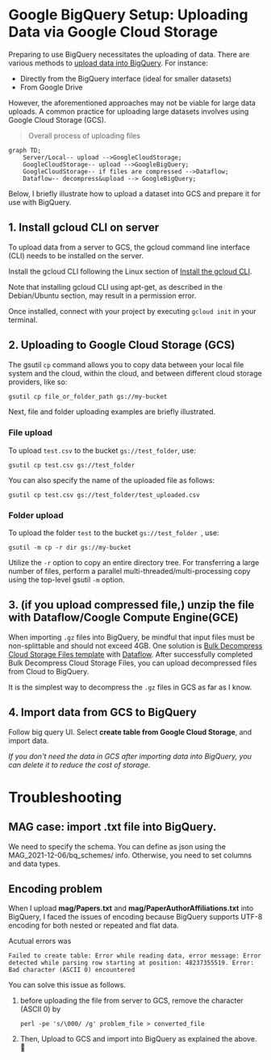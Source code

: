 # Google BigQuery Setup: Uploading Data via Google Cloud Storage

Preparing to use BigQuery necessitates the uploading of data. There are various methods to [upload data into BigQuery](https://cloud.google.com/bigquery/docs/loading-data). For instance:

- Directly from the BigQuery interface (ideal for smaller datasets)
- From Google Drive

However, the aforementioned approaches may not be viable for large data uploads. A common practice for uploading large datasets involves using Google Cloud Storage (GCS).

> Overall process of uploading files
> 
```mermaid
graph TD;
    Server/Local-- upload -->GoogleCloudStorage;
    GoogleCloudStorage-- upload -->GoogleBigQuery;
    GoogleCloudStorage-- if files are compressed -->Dataflow;
    Dataflow-- decompress&upload --> GoogleBigQuery;
``` 

Below, I briefly illustrate how to upload a dataset into GCS and prepare it for use with BigQuery.


## 1. Install gcloud CLI on server
To upload data from a server to GCS, the gcloud command line interface (CLI) needs to be installed on the server.

Install the gcloud CLI following the Linux section of [Install the gcloud CLI](https://cloud.google.com/sdk/docs/install#linux).

Note that installing gcloud CLI using apt-get, as described in the Debian/Ubuntu section, may result in a permission error.

Once installed, connect with your project by executing `gcloud init` in your terminal.

## 2. Uploading to Google Cloud Storage (GCS)
The gsutil `cp` command allows you to copy data between your local file system and the cloud, within the cloud, and between different cloud storage providers, like so:

```bash
gsutil cp file_or_folder_path gs://my-bucket
```

Next, file and folder uploading examples are briefly illustrated.

### File upload
To upload ```test.csv``` to the bucket ```gs://test_folder```, use:

```
gsutil cp test.csv gs://test_folder
```

You can also specify the name of the uploaded file as follows:

```
gsutil cp test.csv gs://test_folder/test_uploaded.csv
```

### Folder upload
To upload the folder ```test``` to the bucket ```gs://test_folder ```, use:


```
gsutil -m cp -r dir gs://my-bucket
```

Utilize the ```-r``` option to copy an entire directory tree. For transferring a large number of files, perform a parallel multi-threaded/multi-processing copy using the top-level gsutil ```-m``` option.




## 3. (if you upload compressed file,) unzip the file with Dataflow/Coogle Compute Engine(GCE)
When importing ```.gz``` files into BigQuery, be mindful that input files must be non-splittable and should not exceed 4GB. One solution is [Bulk Decompress Cloud Storage Files template](https://cloud.google.com/dataflow/docs/guides/templates/provided/bulk-decompress-cloud-storage#gcloud) with [Dataflow](https://cloud.google.com/dataflow?hl=en).
After successfully completed Bulk Decompress Cloud Storage Files, you can upload decompressed files from Cloud to BigQuery.

It is the simplest way to decompress the ```.gz``` files in GCS as far as I know. 

## 4. Import data from GCS to BigQuery
Follow big query UI. Select **create table from  Google Cloud Storage**, and import data.

*If you don't need the data in GCS after importing data into BigQuery, you can delete it to reduce the cost of storage.*


# Troubleshooting
## MAG case: import .txt file into BigQuery.
We need to specify the schema. You can define as json using the MAG_2021-12-06/bq_schemes/ info. Otherwise, you need to set columns and data types.

## Encoding problem
When I upload **mag/Papers.txt** and **mag/PaperAuthorAffiliations.txt** into BigQuery, I faced the issues of encoding because BigQuery supports UTF-8 encoding for both nested or repeated and flat data. 

Acutual errors was 

```
Failed to create table: Error while reading data, error message: Error detected while parsing row starting at position: 48237355519. Error: Bad character (ASCII 0) encountered 
```

You can solve this issue as follows.

1. before uploading the file from server to GCS, remove the  character (ASCII 0) by
	```
	perl -pe 's/\000/ /g' problem_file > converted_file
	```
	
2. Then, Upload to GCS and import into BigQuery as explained the above.
